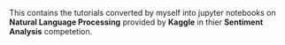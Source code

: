This contains the tutorials converted by myself into jupyter notebooks on **Natural Language Processing** provided by **Kaggle** in thier **Sentiment Analysis** competetion.
